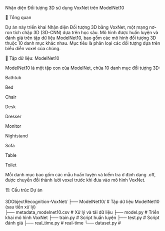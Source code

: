 Nhận diện Đối tượng 3D sử dụng VoxNet trên ModelNet10

📌 Tổng quan

Dự án này triển khai Nhận diện Đối tượng 3D bằng VoxNet, một mạng nơ-ron tích chập 3D (3D-CNN) dựa trên học sâu. Mô hình được huấn luyện và đánh giá trên tập dữ liệu ModelNet10, bao gồm các mô hình đối tượng 3D thuộc 10 danh mục khác nhau. Mục tiêu là phân loại các đối tượng dựa trên biểu diễn voxel của chúng.

📂 Tập dữ liệu: ModelNet10

ModelNet10 là một tập con của ModelNet, chứa 10 danh mục đối tượng 3D:

Bathtub

Bed

Chair

Desk

Dresser

Monitor

Nightstand

Sofa

Table

Toilet

Mỗi danh mục bao gồm các mẫu huấn luyện và kiểm tra ở định dạng .off, được chuyển đổi thành lưới voxel trước khi đưa vào mô hình VoxNet.

🏗 Cấu trúc Dự án

3DObjectRecognition-VoxNet/
├── ModelNet10/                 # Tập dữ liệu ModelNet10 (sau tiền xử lý)     
├── metadata_modelnet10.csv     # Xử lý và tải dữ liệu
├── model.py         # Triển khai mô hình VoxNet
├── train.py          # Script huấn luyện
├── test.py         # Script đánh giá
├── real_time.py          # real-time
└── dataset.py        #
